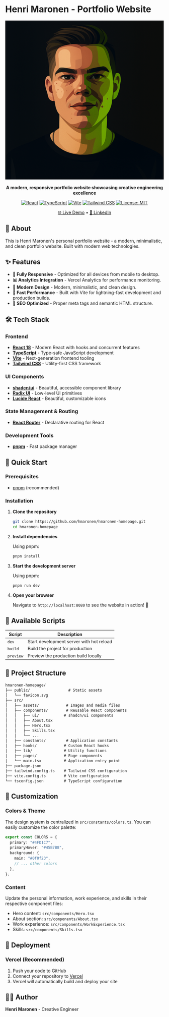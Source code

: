 # Henri Maronen - Portfolio Website

<div align="center">

![Henri Maronen](src/assets/images/hmaronen.png)

**A modern, responsive portfolio website showcasing creative engineering excellence**

[![React](https://img.shields.io/badge/React-18.3.1-blue.svg)](https://reactjs.org/)
[![TypeScript](https://img.shields.io/badge/TypeScript-5.5.3-blue.svg)](https://www.typescriptlang.org/)
[![Vite](https://img.shields.io/badge/Vite-5.4.1-646CFF.svg)](https://vitejs.dev/)
[![Tailwind CSS](https://img.shields.io/badge/Tailwind_CSS-3.4.11-38B2AC.svg)](https://tailwindcss.com/)
[![License: MIT](https://img.shields.io/badge/License-MIT-yellow.svg)](#license)

[🌐 Live Demo](https://henrimaronen.com) • [💼 LinkedIn](https://linkedin.com/in/henrimaronen)

</div>

## 📖 About

This is Henri Maronen's personal portfolio website - a modern, minimalistic, and clean portfolio website. Built with modern web technologies.

## ✨ Features

- **📱 Fully Responsive** - Optimized for all devices from mobile to desktop.
- **📊 Analytics Integration** - Vercel Analytics for performance monitoring.
- **🎨 Modern Design** - Modern, minimalistic, and clean design.
- **🚀 Fast Performance** - Built with Vite for lightning-fast development and production builds.
- **🎯 SEO Optimized** - Proper meta tags and semantic HTML structure.

## 🛠️ Tech Stack

### Frontend

- **[React 18](https://reactjs.org/)** - Modern React with hooks and concurrent features
- **[TypeScript](https://www.typescriptlang.org/)** - Type-safe JavaScript development
- **[Vite](https://vitejs.dev/)** - Next-generation frontend tooling
- **[Tailwind CSS](https://tailwindcss.com/)** - Utility-first CSS framework

### UI Components

- **[shadcn/ui](https://ui.shadcn.com/)** - Beautiful, accessible component library
- **[Radix UI](https://www.radix-ui.com/)** - Low-level UI primitives
- **[Lucide React](https://lucide.dev/)** - Beautiful, customizable icons

### State Management & Routing

- **[React Router](https://reactrouter.com/)** - Declarative routing for React

### Development Tools

- **[pnpm](https://pnpm.io/)** - Fast package manager

## 🚀 Quick Start

### Prerequisites

- [pnpm](https://pnpm.io/) (recommended)

### Installation

1. **Clone the repository**

   ```bash
   git clone https://github.com/hmaronen/hmaronen-homepage.git
   cd hmaronen-homepage
   ```

2. **Install dependencies**

   Using pnpm:

   ```bash
   pnpm install
   ```

3. **Start the development server**

   Using pnpm:

   ```bash
   pnpm run dev
   ```

4. **Open your browser**

   Navigate to `http://localhost:8080` to see the website in action! 🎉

## 📜 Available Scripts

| Script      | Description                              |
| ----------- | ---------------------------------------- |
| `dev`       | Start development server with hot reload |
| `build`     | Build the project for production         |
| `preview`   | Preview the production build locally     |

## 📁 Project Structure

```
hmaronen-homepage/
├── public/                 # Static assets
│   └── favicon.svg
├── src/
│   ├── assets/            # Images and media files
│   ├── components/        # Reusable React components
│   │   ├── ui/           # shadcn/ui components
│   │   ├── About.tsx
│   │   ├── Hero.tsx
│   │   ├── Skills.tsx
│   │   └── ...
│   ├── constants/         # Application constants
│   ├── hooks/            # Custom React hooks
│   ├── lib/              # Utility functions
│   ├── pages/            # Page components
│   └── main.tsx          # Application entry point
├── package.json
├── tailwind.config.ts    # Tailwind CSS configuration
├── vite.config.ts        # Vite configuration
└── tsconfig.json         # TypeScript configuration
```

## 🎨 Customization

### Colors & Theme

The design system is centralized in `src/constants/colors.ts`. You can easily customize the color palette:

```typescript
export const COLORS = {
  primary: "#4FD1C7",
  primaryHover: "#45B7B8",
  background: {
    main: "#0f0f23",
    // ... other colors
  },
};
```

### Content

Update the personal information, work experience, and skills in their respective component files:

- Hero content: `src/components/Hero.tsx`
- About section: `src/components/About.tsx`
- Work experience: `src/components/WorkExperience.tsx`
- Skills: `src/components/Skills.tsx`

## 🚀 Deployment

### Vercel (Recommended)

1. Push your code to GitHub
2. Connect your repository to [Vercel](https://vercel.com)
3. Vercel will automatically build and deploy your site

## 👨‍💻 Author

**Henri Maronen** - Creative Engineer
